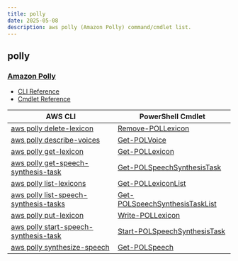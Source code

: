 ```yaml
---
title: polly
date: 2025-05-08
description: aws polly (Amazon Polly) command/cmdlet list.
---
```


## polly

### [Amazon Polly](https://aws.amazon.com/pinpoint/polly/)

* [CLI Reference](https://awscli.amazonaws.com/v2/documentation/api/latest/reference/polly/index.html)
* [Cmdlet Reference](https://docs.aws.amazon.com/powershell/latest/reference/items/Amazon_Polly_cmdlets.html)

|AWS CLI|PowerShell Cmdlet|
|----|----|
|[aws polly delete-lexicon](https://awscli.amazonaws.com/v2/documentation/api/latest/reference/polly/delete-lexicon.html)|[Remove-POLLexicon](https://docs.aws.amazon.com/powershell/latest/reference/items/Remove-POLLexicon.html)|
|[aws polly describe-voices](https://awscli.amazonaws.com/v2/documentation/api/latest/reference/polly/describe-voices.html)|[Get-POLVoice](https://docs.aws.amazon.com/powershell/latest/reference/items/Get-POLVoice.html)|
|[aws polly get-lexicon](https://awscli.amazonaws.com/v2/documentation/api/latest/reference/polly/get-lexicon.html)|[Get-POLLexicon](https://docs.aws.amazon.com/powershell/latest/reference/items/Get-POLLexicon.html)|
|[aws polly get-speech-synthesis-task](https://awscli.amazonaws.com/v2/documentation/api/latest/reference/polly/get-speech-synthesis-task.html)|[Get-POLSpeechSynthesisTask](https://docs.aws.amazon.com/powershell/latest/reference/items/Get-POLSpeechSynthesisTask.html)|
|[aws polly list-lexicons](https://awscli.amazonaws.com/v2/documentation/api/latest/reference/polly/list-lexicons.html)|[Get-POLLexiconList](https://docs.aws.amazon.com/powershell/latest/reference/items/Get-POLLexiconList.html)|
|[aws polly list-speech-synthesis-tasks](https://awscli.amazonaws.com/v2/documentation/api/latest/reference/polly/list-speech-synthesis-tasks.html)|[Get-POLSpeechSynthesisTaskList](https://docs.aws.amazon.com/powershell/latest/reference/items/Get-POLSpeechSynthesisTaskList.html)|
|[aws polly put-lexicon](https://awscli.amazonaws.com/v2/documentation/api/latest/reference/polly/put-lexicon.html)|[Write-POLLexicon](https://docs.aws.amazon.com/powershell/latest/reference/items/Write-POLLexicon.html)|
|[aws polly start-speech-synthesis-task](https://awscli.amazonaws.com/v2/documentation/api/latest/reference/polly/start-speech-synthesis-task.html)|[Start-POLSpeechSynthesisTask](https://docs.aws.amazon.com/powershell/latest/reference/items/Start-POLSpeechSynthesisTask.html)|
|[aws polly synthesize-speech](https://awscli.amazonaws.com/v2/documentation/api/latest/reference/polly/synthesize-speech.html)|[Get-POLSpeech](https://docs.aws.amazon.com/powershell/latest/reference/items/Get-POLSpeech.html)|

